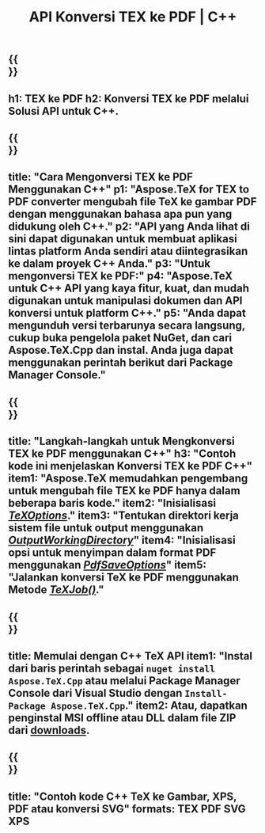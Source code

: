 ﻿---
translation: true
template: /_templates/_conversion-child-cpp.md
title: API Konversi TEX ke PDF | C++
description: Fungsi konversi TeX ke PDF. Integrasikan pustaka C++ lokal ini ke dalam proyek Anda atau gunakan aplikasi lintas platform untuk mengonversi TeX ke PDF.
keywords: tex ke pdf api cpp, tex2pdf mengintegrasikan c++
url: /cpp/conversion/tex-to-pdf/
family: tex
platformtag: cpp
feature: conversion
informat: TEX
outformat: PDF
otherformats: PDF PNG JPEG TIFF SVG XPS
---

{{<section banner>}}
---
h1: TEX ke PDF
h2: Konversi TEX ke PDF melalui Solusi API untuk C++.
---

{{<section overview>}}
---
title: "Cara Mengonversi TEX ke PDF Menggunakan C++"
p1: "Aspose.TeX for TEX to PDF converter mengubah file TeX ke gambar PDF dengan menggunakan bahasa apa pun yang didukung oleh C++."
p2: "API yang Anda lihat di sini dapat digunakan untuk membuat aplikasi lintas platform Anda sendiri atau diintegrasikan ke dalam proyek C++ Anda."
p3: "Untuk mengonversi TEX ke PDF:"
p4: "Aspose.TeX untuk C++ API yang kaya fitur, kuat, dan mudah digunakan untuk manipulasi dokumen dan API konversi untuk platform C++."
p5: "Anda dapat mengunduh versi terbarunya secara langsung, cukup buka pengelola paket NuGet, dan cari Aspose.TeX.Cpp dan instal. Anda juga dapat menggunakan perintah berikut dari Package Manager Console."
---

{{<section feature1>}}
---
title: "Langkah-langkah untuk Mengkonversi TEX ke PDF menggunakan C++"
h3: "Contoh kode ini menjelaskan Konversi TEX ke PDF C++"
item1: "Aspose.TeX memudahkan pengembang untuk mengubah file TEX ke PDF hanya dalam beberapa baris kode."
item2: "Inisialisasi [*TeXOptions*](https://reference.aspose.com/tex/cpp/class/aspose.te_x.te_x_options)."
item3: "Tentukan direktori kerja sistem file untuk output menggunakan [*OutputWorkingDirectory*](https://reference.aspose.com/tex/cpp/class/aspose.te_x.te_x_options#aa4f4ea6dab7db5ba1b40800495f16f63)"
item4: "Inisialisasi opsi untuk menyimpan dalam format PDF menggunakan [*PdfSaveOptions*](https://reference.aspose.com/tex/cpp/class/aspose.te_x.presentation.image.pdf_save_options)"
item5: "Jalankan konversi TeX ke PDF menggunakan Metode [*TeXJob()*](https://reference.aspose.com/tex/cpp/class/aspose.te_x.te_x_job)."
---

{{<section feature2>}}
---
title: Memulai dengan C++ TeX API
item1: "Instal dari baris perintah sebagai ```nuget install Aspose.TeX.Cpp``` atau melalui Package Manager Console dari Visual Studio dengan ```Install-Package Aspose.TeX.Cpp```."
item2: Atau, dapatkan penginstal MSI offline atau DLL dalam file ZIP dari [downloads](https://downloads.aspose.com/tex/cpp).
---

{{<section widget>}}
---
title: "Contoh kode C++ TeX ke Gambar, XPS, PDF atau konversi SVG"
formats: TEX PDF SVG XPS
---